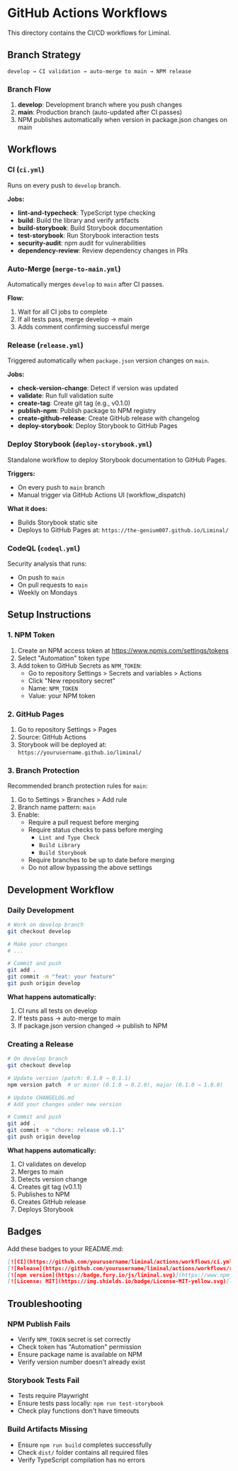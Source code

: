 # GitHub Actions Workflows

This directory contains the CI/CD workflows for Liminal.

## Branch Strategy

```
develop → CI validation → auto-merge to main → NPM release
```

### Branch Flow

1. **develop**: Development branch where you push changes
2. **main**: Production branch (auto-updated after CI passes)
3. NPM publishes automatically when version in package.json changes on main

## Workflows

### CI (`ci.yml`)

Runs on every push to `develop` branch.

**Jobs:**
- **lint-and-typecheck**: TypeScript type checking
- **build**: Build the library and verify artifacts
- **build-storybook**: Build Storybook documentation
- **test-storybook**: Run Storybook interaction tests
- **security-audit**: npm audit for vulnerabilities
- **dependency-review**: Review dependency changes in PRs

### Auto-Merge (`merge-to-main.yml`)

Automatically merges `develop` to `main` after CI passes.

**Flow:**
1. Wait for all CI jobs to complete
2. If all tests pass, merge develop → main
3. Adds comment confirming successful merge

### Release (`release.yml`)

Triggered automatically when `package.json` version changes on `main`.

**Jobs:**
- **check-version-change**: Detect if version was updated
- **validate**: Run full validation suite
- **create-tag**: Create git tag (e.g., v0.1.0)
- **publish-npm**: Publish package to NPM registry
- **create-github-release**: Create GitHub release with changelog
- **deploy-storybook**: Deploy Storybook to GitHub Pages

### Deploy Storybook (`deploy-storybook.yml`)

Standalone workflow to deploy Storybook documentation to GitHub Pages.

**Triggers:**
- On every push to `main` branch
- Manual trigger via GitHub Actions UI (workflow_dispatch)

**What it does:**
- Builds Storybook static site
- Deploys to GitHub Pages at: `https://the-genium007.github.io/Liminal/`

### CodeQL (`codeql.yml`)

Security analysis that runs:
- On push to `main`
- On pull requests to `main`
- Weekly on Mondays

## Setup Instructions

### 1. NPM Token

1. Create an NPM access token at https://www.npmjs.com/settings/tokens
2. Select "Automation" token type
3. Add token to GitHub Secrets as `NPM_TOKEN`:
   - Go to repository Settings > Secrets and variables > Actions
   - Click "New repository secret"
   - Name: `NPM_TOKEN`
   - Value: your NPM token

### 2. GitHub Pages

1. Go to repository Settings > Pages
2. Source: GitHub Actions
3. Storybook will be deployed at: `https://yourusername.github.io/liminal/`

### 3. Branch Protection

Recommended branch protection rules for `main`:

1. Go to Settings > Branches > Add rule
2. Branch name pattern: `main`
3. Enable:
   - Require a pull request before merging
   - Require status checks to pass before merging
     - `Lint and Type Check`
     - `Build Library`
     - `Build Storybook`
   - Require branches to be up to date before merging
   - Do not allow bypassing the above settings

## Development Workflow

### Daily Development

```bash
# Work on develop branch
git checkout develop

# Make your changes
# ...

# Commit and push
git add .
git commit -m "feat: your feature"
git push origin develop
```

**What happens automatically:**
1. CI runs all tests on develop
2. If tests pass → auto-merge to main
3. If package.json version changed → publish to NPM

### Creating a Release

```bash
# On develop branch
git checkout develop

# Update version (patch: 0.1.0 → 0.1.1)
npm version patch  # or minor (0.1.0 → 0.2.0), major (0.1.0 → 1.0.0)

# Update CHANGELOG.md
# Add your changes under new version

# Commit and push
git add .
git commit -m "chore: release v0.1.1"
git push origin develop
```

**What happens automatically:**
1. CI validates on develop
2. Merges to main
3. Detects version change
4. Creates git tag (v0.1.1)
5. Publishes to NPM
6. Creates GitHub release
7. Deploys Storybook

## Badges

Add these badges to your README.md:

```markdown
[![CI](https://github.com/yourusername/liminal/actions/workflows/ci.yml/badge.svg)](https://github.com/yourusername/liminal/actions/workflows/ci.yml)
[![Release](https://github.com/yourusername/liminal/actions/workflows/release.yml/badge.svg)](https://github.com/yourusername/liminal/actions/workflows/release.yml)
[![npm version](https://badge.fury.io/js/liminal.svg)](https://www.npmjs.com/package/liminal)
[![License: MIT](https://img.shields.io/badge/License-MIT-yellow.svg)](https://opensource.org/licenses/MIT)
```

## Troubleshooting

### NPM Publish Fails

- Verify `NPM_TOKEN` secret is set correctly
- Check token has "Automation" permission
- Ensure package name is available on NPM
- Verify version number doesn't already exist

### Storybook Tests Fail

- Tests require Playwright
- Ensure tests pass locally: `npm run test-storybook`
- Check play functions don't have timeouts

### Build Artifacts Missing

- Ensure `npm run build` completes successfully
- Check `dist/` folder contains all required files
- Verify TypeScript compilation has no errors
